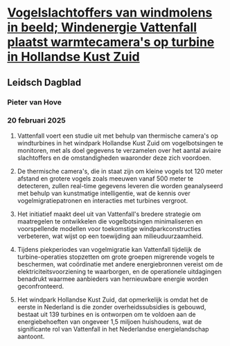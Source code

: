 # [Vogelslachtoffers van windmolens in beeld; Windenergie Vattenfall plaatst warmtecamera's op turbine in Hollandse Kust Zuid](https://advance.lexis.com/api/document?collection=news&id=urn:contentItem:6F5H-0H23-RRT4-V2V5-00000-00&context=1519360)
## Leidsch Dagblad
### Pieter van Hove
### 20 februari 2025

1. Vattenfall voert een studie uit met behulp van thermische camera's op windturbines in het windpark Hollandse Kust Zuid om vogelbotsingen te monitoren, met als doel gegevens te verzamelen over het aantal aviaire slachtoffers en de omstandigheden waaronder deze zich voordoen.

2. De thermische camera's, die in staat zijn om kleine vogels tot 120 meter afstand en grotere vogels zoals meeuwen vanaf 500 meter te detecteren, zullen real-time gegevens leveren die worden geanalyseerd met behulp van kunstmatige intelligentie, wat de kennis over vogelmigratiepatronen en interacties met turbines vergroot.

3. Het initiatief maakt deel uit van Vattenfall's bredere strategie om maatregelen te ontwikkelen die vogelbotsingen minimaliseren en voorspellende modellen voor toekomstige windparkconstructies verbeteren, wat wijst op een toewijding aan milieuduurzaamheid.

4. Tijdens piekperiodes van vogelmigratie kan Vattenfall tijdelijk de turbine-operaties stopzetten om grote groepen migrerende vogels te beschermen, wat coördinatie met andere energiebronnen vereist om de elektriciteitsvoorziening te waarborgen, en de operationele uitdagingen benadrukt waarmee aanbieders van hernieuwbare energie worden geconfronteerd.

5. Het windpark Hollandse Kust Zuid, dat opmerkelijk is omdat het de eerste in Nederland is die zonder overheidssubsidies is gebouwd, bestaat uit 139 turbines en is ontworpen om te voldoen aan de energiebehoeften van ongeveer 1,5 miljoen huishoudens, wat de significante rol van Vattenfall in het Nederlandse energielandschap aantoont.